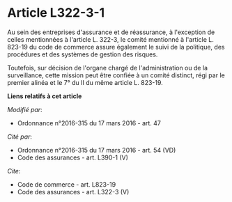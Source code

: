 # Article L322-3-1

Au sein des entreprises d'assurance et de réassurance, à l'exception de celles mentionnées à l'article L. 322-3, le comité
mentionné à l'article L. 823-19 du code de commerce assure également le suivi de la politique, des procédures et des systèmes
de gestion des risques. 

Toutefois, sur décision de l'organe chargé de l'administration ou de la surveillance, cette mission peut être confiée à un
comité distinct, régi par le premier alinéa et le 7° du II du même article L. 823-19.

**Liens relatifs à cet article**

_Modifié par_:

  - Ordonnance n°2016-315 du 17 mars 2016 - art. 47

_Cité par_:

  - Ordonnance n°2016-315 du 17 mars 2016 - art. 54 (VD)
  - Code des assurances - art. L390-1 (V)

_Cite_:

  - Code de commerce - art. L823-19
  - Code des assurances - art. L322-3 (V)
